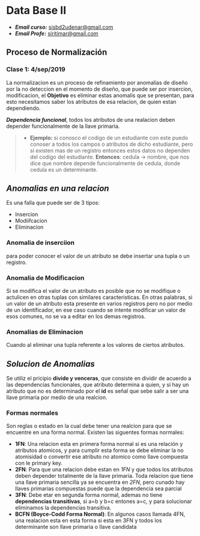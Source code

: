 # Data Base II

* ***Email curso:*** sisbd2udenar@gmail.com
* ***Email Profe:*** siritimar@gmail.com

## Proceso de Normalización

### Clase 1: 4/sep/2019

La normalizacion es un proceso de refinamiento por anomalias de diseño por la no deteccion en el momento de diseño, que puede ser por insercion, modificacion,
el __Objetivo__ es eliminar estas anomalis que se presentan, para esto necesitamos saber los atributos de esa relacion, de quien estan dependiendo.

___Dependencia funcional___, todos los atributos de una realacion deben depender funcionalmente de la llave primaria.

>* __Ejemplo:__ si conosco el codigo de un estudiante con este puedo conoser a todos los campos o atributos de dicho estudiante, pero si existen mas de un registro entonces estos datos no dependen del codigo del estudiante.
> __Entonces__: cedula -> nombre, que nos dice que nombre depende funcionalmente de cedula, donde cedula es un determinante.

## ___Anomalias en una relacion___

Es una falla que puede ser de 3 tipos:

* Insercion
* Modiifcacion
* Eliminacion

### __Anomalia de inserciion__

para poder conocer el valor de un atributo se debe insertar una tupla o un registro.

### __Anomalia de Modificacion__

Si se modifica el valor de un atributo es posible que no se modifique o actulicen en otras tuplas con similares caracteristicas. En otras palabras, si un valor de un atributo esta presente en varios registros pero no por medio de un identificador, en ese caso cuando se intente modificar un valor de esos comunes, no se va a editar en los demas registros.

### __Anomalias de Eliminacion__

Cuando al eliminar una tupla referente a los valores de ciertos atributos. 

## ___Solucion de Anomalias___

Se utiliz el pricipio __divide y venceras__, que consiste en dividir de acuerdo a las dependencias funcionales, que atributo determina a quien, y si hay un atributo que no es determinado por el __id__ es señal que sebe salir a ser una llave primaria por medio de una realcion.

### __Formas normales__

Son reglas o estado en la cual debe tener una realcion para que se encuentre en una forma normal. Existen las siguentes formas normales:

* __1FN__: Una relacion esta en primera forma normal si es una relación y atributos atomicos, y para cumplir esta forma se debe eliminar la no atomisidad o convertir ese atributo no atomico como llave compuesta con le primary key. 
* __2FN__: Para que una relacion debe estan en _1FN_ y que todos los atributos deben depender totalmente de la llave primaria. Toda relacion que tiene una llave primaria sencilla ya se encuentra en _2FN_, pero cunado hay llaves primarias compuestas puede que la dependencia sea parcial
* __3FN__:  Debe etar en segunda forma normal, ademas no tiene __dependencias transitivas__, si a=b y b=c entones a=c, y para solucionar eliminamos la dependencias transitiva.
* __BCFN (Boyce-Codd Forma Normal)__: En algunos casos llamada 4FN, una realacion esta en esta forma si esta en 3FN y todos los determinante son llave primaria o llave candidata
